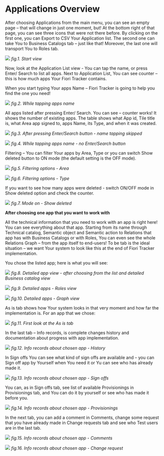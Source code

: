 # Applications Overview

After choosing Applications from the main menu, you can see an empty page – that will change in just one moment, but! At the bottom right of that page, you can see three icons that were not there before. 
By clicking on the first one, you can Export to CSV Your Application list. The second one can take You to Business Catalogs tab – just like that! Moreover, the last one will transport You to Roles tab. 

![](../res/start_view.png)
*fig.1. Start view*

Now, look at the Application List view - You can tap the name, or press Enter/ Search to list all apps. Next to Application List, You can see counter – this is how much apps Your Fiori Tracker contains. 

When you start typing Your apps Name – Fiori Tracker is going to help you find the one you need!

![](../res/while_tapping_apps_name.png)
*fig.2. While tapping apps name*

All apps listed after pressing Enter/ Search. You can see – counter works! It shows the number of existing apps.  The table shows what App id, Tile title is, what Area app signed to, apps Name, its Type, and when it was created. 

![](../res/after_pressing_enter_view.png)
*fig.3. After pressing Enter/Search button - name tapping skipped*

![](../res/while_tapping_apps_name.png)
*fig.4. While tapping apps name - no Enter/Search button*

Filtering – You can filter Your apps by Area, Type or you can switch Show deleted button to ON mode (the default setting is the OFF mode).

![](../res/filtering_options_area.png)
*fig.5. Filtering options - Area*

![](../res/filtering_options_type.png)
*fig.6. Filtering options - Type*

If you want to see how many apps were deleted - switch ON/OFF mode in Show deleted option and check the counter. 

![](/../res/mode_on_show_deleted_check_counter.png)
*fig.7. Mode on - Show deleted*

**After choosing one app that you want to work with**

All the technical information that you need to work with an app is right here! You can see everything about that app. Starting from its name through Technical catalog, Semantic object and Semantic action to Relations that app has with Business Catalogs or with Roles, You can even see the whole Relations Graph – from the app itself to end-users! 
To be tab is the ideal situation – we want Your system to look like this at the end of Fiori Tracker implementation.  

You chose the listed app; here is what you will see:

![](../res/detailed_app_view_business_catalog.png)
*fig.8. Detailed app view - after choosing from the list and detailed Business catalog view*

![](../res/detailed_app_view_roles.png)
*fig.9. Detailed apps - Roles view*

![](../res/detailed_apps_view_graph.png)
*fig.10. Detailed apps - Graph view*

As is tab shows how Your system looks in that very moment and how far the implementation is. For an app that we chose:

![](../res/first_look_as_is_tab.png)
*fig.11. First look at the As is tab*

In the last tab – Info records, is complete changes history and documentation about progress with app implementation.

![](../res/info_records_history.png)
*fig.12. Info records about chosen app - History*

In Sign offs You can see what kind of sign offs are available and – you can Sign off app by Yourself when You need it or Yu can see who has already made it. 

![](../res/info_records_sign_offs.png)
*fig.13. Info records about chosen app - Sign offs*

You can, as in Sign offs tab, see list of available Provisionings in Provisionings tab, and You can do it by yourself or see who has made it before you.  

![](../res/info_records_provisionings.png)
*fig.14. Info records about chosen app - Provisionings*

In the next tab, you can add a comment in Comments, change some request that you have already made in Change requests tab and see who Test users are in the last tab. 

![](../res/info_records_comment.png)
*fig.15. Info records about chosen app - Comments*

![](../res/info_records_change_request.png)
*fig.16. Info records about chosen app - Change request*